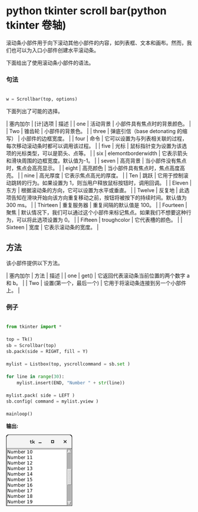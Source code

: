 # python tkinter scroll bar(python tkinter 卷轴)



滚动条小部件用于向下滚动其他小部件的内容，如列表框、文本和画布。然而，我们也可以为入口小部件创建水平滚动条。

下面给出了使用滚动条小部件的语法。

### 句法

```py

w = Scrollbar(top, options) 

```

下面列出了可能的选择。

| 塞内加尔 | [计]选项 | 描述 |
| one | 活动背景 | 小部件具有焦点时的背景颜色。 |
| Two | 锥齿轮 | 小部件的背景色。 |
| three | 弹底引信（base detonating 的缩写） | 小部件的边框宽度。 |
| four | 命令 | 它可以设置为与列表相关联的过程，每次移动滚动条时都可以调用该过程。 |
| five | 光标 | 鼠标指针变为设置为该选项的光标类型，可以是箭头、点等。 |
| six | elemontborderwidth | 它表示箭头和滑块周围的边框宽度。默认值为-1。 |
| seven | 高亮背景 | 当小部件没有焦点时，焦点会高亮显示。 |
| eight | 高亮颜色 | 当小部件具有焦点时，焦点高度高亮。 |
| nine | 高光厚度 | 它表示焦点高光的厚度。 |
| Ten | 跳跃 | 它用于控制滚动跳转的行为。如果设置为 1，则当用户释放鼠标按钮时，调用回调。 |
| Eleven | 东方 | 根据滚动条的方向，它可以设置为水平或垂直。 |
| Twelve | 反复地 | 此选项告知在滑块开始向该方向重复移动之前，按钮将被按下的持续时间。默认值为 300 ms。 |
| Thirteen | 重复服务器 | 重复间隔的默认值是 100。 |
| Fourteen | 聚焦 | 默认情况下，我们可以通过这个小部件来标记焦点。如果我们不想要这种行为，可以将此选项设置为 0。 |
| Fifteen | troughcolor | 它代表槽的颜色。 |
| Sixteen | 宽度 | 它表示滚动条的宽度。 |

## 方法

该小部件提供以下方法。

| 塞内加尔 | 方法 | 描述 |
| one | get() | 它返回代表滚动条当前位置的两个数字 a 和 b。 |
| Two | 设置(第一个，最后一个) | 它用于将滚动条连接到另一个小部件上。 |

### 例子

```py

from tkinter import *

top = Tk()
sb = Scrollbar(top)
sb.pack(side = RIGHT, fill = Y)

mylist = Listbox(top, yscrollcommand = sb.set )

for line in range(30):
    mylist.insert(END, "Number " + str(line))

mylist.pack( side = LEFT )
sb.config( command = mylist.yview )

mainloop()

```

**输出:**

![Python Tkinter Scrollbar](img/cdff6046f86045b06cfeff4a850516fc.png)